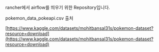 rancher에서 airflow를 띄우기 위한 Repository입니다.

pokemon_data_pokeapi.csv 출처

[https://www.kaggle.com/datasets/mohitbansal31s/pokemon-dataset?resource=download](https://www.kaggle.com/datasets/mohitbansal31s/pokemon-dataset?resource=download)